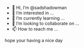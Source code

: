 - 👋 Hi, I’m @sadshadowman
- 👀 I’m interested in ...
- 🌱 I’m currently learning ...
- 💞️ I’m looking to collaborate on ...
- 📫 How to reach me ... 

<!---
sadshadowman/sadshadowman is a ✨ special ✨ repository because its `README.md` (this file) appears on your GitHub profile.
You can click the Preview link to take a look at your changes.
---> hope your having a nice day
